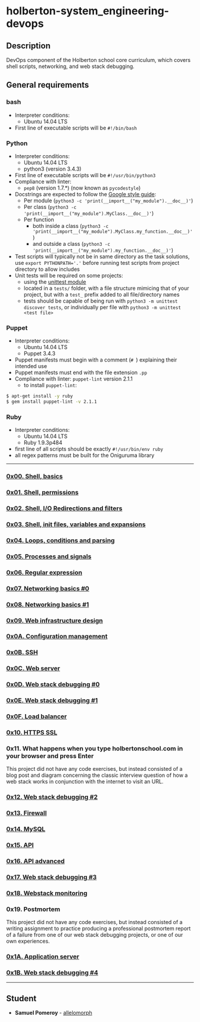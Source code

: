 # holberton-system_engineering-devops

## Description
DevOps component of the Holberton school core curriculum, which covers shell scripts, networking, and web stack debugging.

## General requirements

### bash
* Interpreter conditions:
  * Ubuntu 14.04 LTS
* First line of executable scripts will be `#!/bin/bash`

### Python
* Interpreter conditions:
  * Ubuntu 14.04 LTS
  * python3 (version 3.4.3)
* First line of executable scripts will be `#!/usr/bin/python3`
* Compliance with linter:
  * `pep8` (version 1.7.*) (now known as `pycodestyle`)
* Docstrings are expected to follow the [Google style guide](https://sphinxcontrib-napoleon.readthedocs.io/en/latest/example_google.html):
  * Per module (`python3 -c 'print(__import__("my_module").__doc__)'`)
  * Per class (`python3 -c 'print(__import__("my_module").MyClass.__doc__)'`)
  * Per function
    * both inside a class (`python3 -c 'print(__import__("my_module").MyClass.my_function.__doc__)'`)
    * and outside a class (`python3 -c 'print(__import__("my_module").my_function.__doc__)'`)
* Test scripts will typically not be in same directory as the task solutions, use `export PYTHONPATH='.'` before running test scripts from project directory to allow includes
* Unit tests will be required on some projects:
  * using the [unittest module](https://docs.python.org/3.4/library/unittest.html#module-unittest)
  * located in a `tests/` folder, with a file structure mimicing that of your project, but with a `test_` prefix added to all file/directory names
  * tests should be capable of being run with `python3 -m unittest discover tests`, or individually per file with `python3 -m unittest <test file>`

### Puppet
* Interpreter conditions:
  * Ubuntu 14.04 LTS
  * Puppet 3.4.3
* Puppet manifests must begin with a comment (`# `) explaining their intended use
* Puppet manifests must end with the file extension `.pp`
* Compliance with linter: `puppet-lint` version 2.1.1
  * to install `puppet-lint`:
```bash
$ apt-get install -y ruby
$ gem install puppet-lint -v 2.1.1
```

### Ruby
* Interpreter conditions:
  * Ubuntu 14.04 LTS
  * Ruby 1.9.3p484
* first line of all scripts should be exactly `#!/usr/bin/env ruby`
* all regex patterns must be built for the Oniguruma library

---

### [0x00. Shell, basics](./0x00-shell_basics/)

### [0x01. Shell, permissions](./0x01-shell_permissions/)

### [0x02. Shell, I/O Redirections and filters](./0x02-shell_redirections/)

### [0x03. Shell, init files, variables and expansions](./0x03-shell_variables_expansions/)

### [0x04. Loops, conditions and parsing](./0x04-loops_conditions_and_parsing/)

### [0x05. Processes and signals](./0x05-processes_and_signals/)

### [0x06. Regular expression](./0x06-regular_expressions/)

### [0x07. Networking basics #0](./0x07-networking_basics/)

### [0x08. Networking basics #1](./0x08-networking_basics_2/)

### [0x09. Web infrastructure design](./0x09-web_infrastructure_design/)

### [0x0A. Configuration management](./0x0A-configuration_management/)

### [0x0B. SSH](./0x0B-ssh/)

### [0x0C. Web server](./0x0C-web_server/)

### [0x0D. Web stack debugging #0](./0x0D-web_stack_debugging_0/)

### [0x0E. Web stack debugging #1](./0x0E-web_stack_debugging_1/)

### [0x0F. Load balancer](./0x0F-load_balancer/)

### [0x10. HTTPS SSL](./0x10-https_ssl/)

### 0x11. What happens when you type holbertonschool.com in your browser and press Enter
This project did not have any code exercises, but instead consisted of a blog post and diagram concerning the classic interview question of how a web stack works in conjunction with the internet to visit an URL.

### [0x12. Web stack debugging #2](./0x12-web_stack_debugging_2/)

### [0x13. Firewall](./0x13-firewall/)

### [0x14. MySQL](./0x14-mysql/)

### [0x15. API](./0x15-api/)

### [0x16. API advanced](./0x16-api_advanced/)

### [0x17. Web stack debugging #3](./0x17-web_stack_debugging_3/)

### [0x18. Webstack monitoring](./0x18-webstack_monitoring/)

### 0x19. Postmortem
This project did not have any code exercises, but instead consisted of a writing assignment to practice producing a professional postmortem report of a failure from one of our web stack debugging projects, or one of our own experiences.

### [0x1A. Application server](./0x1A-application_server/)

### [0x1B. Web stack debugging #4](./0x1B-web_stack_debugging_4/)

---

## Student
* **Samuel Pomeroy** - [allelomorph](github.com/allelomorph)
